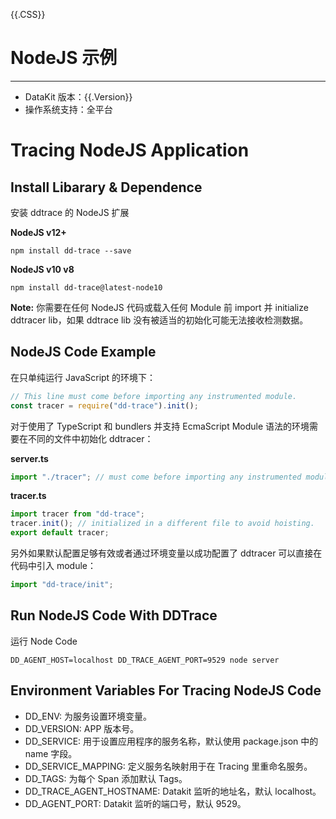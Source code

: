 {{.CSS}}
# NodeJS 示例
---

- DataKit 版本：{{.Version}}
- 操作系统支持：全平台

# Tracing NodeJS Application

## Install Libarary & Dependence

安装 ddtrace 的 NodeJS 扩展

**NodeJS v12+**

```shell
npm install dd-trace --save
```

**NodeJS v10 v8**

```shell
npm install dd-trace@latest-node10
```

**Note:** 你需要在任何 NodeJS 代码或载入任何 Module 前 import 并 initialize ddtracer lib，如果 ddtrace lib 没有被适当的初始化可能无法接收检测数据。

## NodeJS Code Example

在只单纯运行 JavaScript 的环境下：

```js
// This line must come before importing any instrumented module.
const tracer = require("dd-trace").init();
```

对于使用了 TypeScript 和 bundlers 并支持 EcmaScript Module 语法的环境需要在不同的文件中初始化 ddtracer：

**server.ts**

```ts
import "./tracer"; // must come before importing any instrumented module.
```

**tracer.ts**

```ts
import tracer from "dd-trace";
tracer.init(); // initialized in a different file to avoid hoisting.
export default tracer;
```

另外如果默认配置足够有效或者通过环境变量以成功配置了 ddtracer 可以直接在代码中引入 module：

```js
import "dd-trace/init";
```

## Run NodeJS Code With DDTrace

运行 Node Code

```shell
DD_AGENT_HOST=localhost DD_TRACE_AGENT_PORT=9529 node server
```

## Environment Variables For Tracing NodeJS Code

- DD_ENV: 为服务设置环境变量。
- DD_VERSION: APP 版本号。
- DD_SERVICE: 用于设置应用程序的服务名称，默认使用 package.json 中的 name 字段。
- DD_SERVICE_MAPPING: 定义服务名映射用于在 Tracing 里重命名服务。
- DD_TAGS: 为每个 Span 添加默认 Tags。
- DD_TRACE_AGENT_HOSTNAME: Datakit 监听的地址名，默认 localhost。
- DD_AGENT_PORT: Datakit 监听的端口号，默认 9529。
